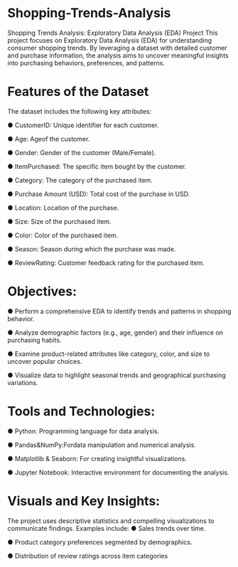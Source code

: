 # Shopping-Trends-Analysis
Shopping Trends Analysis: Exploratory Data Analysis (EDA) Project
 This project focuses on Exploratory Data Analysis (EDA) for understanding consumer
 shopping trends. By leveraging a dataset with detailed customer and purchase information,
 the analysis aims to uncover meaningful insights into purchasing behaviors, preferences,
 and patterns.
 
# Features of the Dataset
 
 The dataset includes the following key attributes:
 
 ● CustomerID: Unique identifier for each customer.
 
 ● Age: Ageof the customer.
 
 ● Gender: Gender of the customer (Male/Female).
 
 ● ItemPurchased: The specific item bought by the customer.
 
 ● Category: The category of the purchased item.
 
 ● Purchase Amount (USD): Total cost of the purchase in USD.
 
 ● Location: Location of the purchase.
 
 ● Size: Size of the purchased item.
 
 ● Color: Color of the purchased item.
 
 ● Season: Season during which the purchase was made.
 
 ● ReviewRating: Customer feedback rating for the purchased item.
 
# Objectives:
 
 ● Perform a comprehensive EDA to identify trends and patterns in shopping behavior.
 
 ● Analyze demographic factors (e.g., age, gender) and their influence on purchasing
 habits.
 
 ● Examine product-related attributes like category, color, and size to uncover popular
 choices.
 
 ● Visualize data to highlight seasonal trends and geographical purchasing variations.
 
# Tools and Technologies:
 
 ● Python: Programming language for data analysis.
 
 ● Pandas&NumPy:Fordata manipulation and numerical analysis.
 
 ● Matplotlib & Seaborn: For creating insightful visualizations.
 
 ● Jupyter Notebook: Interactive environment for documenting the analysis.
 
# Visuals and Key Insights:
 
 The project uses descriptive statistics and compelling visualizations to communicate
 findings. Examples include:
 ● Sales trends over time.
 
 ● Product category preferences segmented by demographics.
 
 ● Distribution of review ratings across item categories
